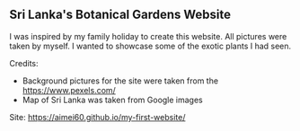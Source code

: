 ## Sri Lanka's Botanical Gardens Website

I was inspired by my family holiday to create this website. All pictures were taken by myself. I wanted to showcase some of the exotic plants I had seen. 

Credits:
* Background pictures for the site were taken from the https://www.pexels.com/
* Map of Sri Lanka was taken from Google images

Site: https://aimei60.github.io/my-first-website/ 